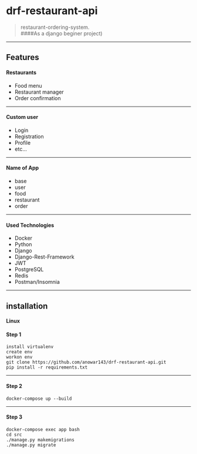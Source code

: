 # drf-restaurant-api
> restaurant-ordering-system.\
####As a django beginer project)
---

## Features


#### Restaurants

 * Food menu
 * Restaurant manager 
 * Order confirmation
---

#### Custom user
* Login
* Registration
* Profile
* etc...
---

#### Name of App
* base
* user
* food
* restaurant
* order
---

#### Used Technologies
* Docker
* Python
* Django
* Django-Rest-Framework
* JWT
* PostgreSQL
* Redis
* Postman/Insomnia 

---
## installation

#### Linux
#### Step 1
```
install virtualenv
create env
workon env
git clone https://github.com/anowar143/drf-restaurant-api.git
pip install -r requirements.txt
```
---
#### Step 2

```
docker-compose up --build
```
---
#### Step 3

```
docker-compose exec app bash
cd src
./manage.py makemigrations
./manage.py migrate
```

